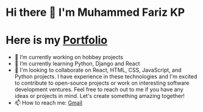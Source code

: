 # Hi there 👋 I'm Muhammed Fariz KP

# Here is my  [Portfolio](https://fariz.vercel.app/)

- 🔭 I’m currently working on hobbey projects
- 🌱 I’m currently learning Python, Django and React
- 👯 I'm looking to collaborate on React, HTML, CSS, JavaScript, and Python projects. I have experience in these technologies and I'm excited to contribute to open-source projects or work on interesting software development ventures. Feel free to reach out to me if you have any ideas or projects in mind. Let's create something amazing together!
- 📫 How to reach me: [Gmail](mailto:farizz7676off@gmail.com)

